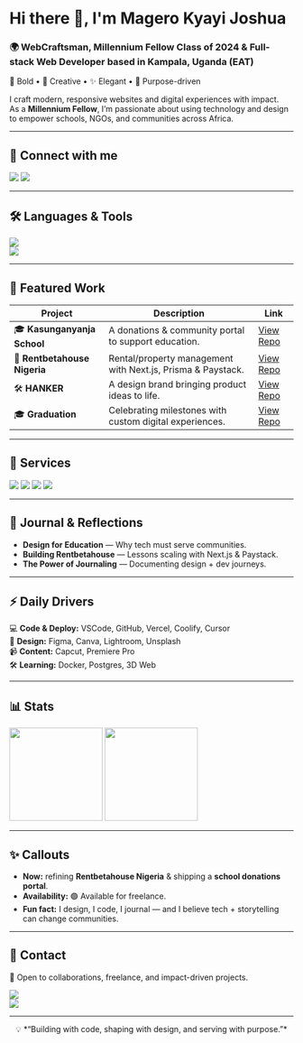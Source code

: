 # Hi there 👋, I'm **Magero Kyayi Joshua**

### 🌍 WebCraftsman, Millennium Fellow Class of 2024 & Full-stack Web Developer based in Kampala, Uganda (EAT)

🚀 Bold • 🎨 Creative • ✨ Elegant • 🌱 Purpose-driven  

I craft modern, responsive websites and digital experiences with impact.  
As a **Millennium Fellow**, I’m passionate about using technology and design to empower schools, NGOs, and communities across Africa.

---

## 🔗 Connect with me
<p>
  <a href="mailto:kyayijoshua@gmail.com"><img src="https://img.shields.io/badge/Email-kyayijoshua%40gmail.com-red?style=for-the-badge&logo=gmail&logoColor=white" /></a>
  <a href="https://www.linkedin.com/in/magero-kyayi-joshua"><img src="https://img.shields.io/badge/LinkedIn-Magero%20Kyayi%20Joshua-0A66C2?style=for-the-badge&logo=linkedin&logoColor=white" /></a>
</p>

---

## 🛠️ Languages & Tools
<p>
<img src="https://skillicons.dev/icons?i=html,css,js,ts,react,nextjs,tailwind,vercel,firebase,supabase,mysql,github,docker,postgres&perline=10" />
<br/>
<img src="https://skillicons.dev/icons?i=figma,ai,ps,pr,lightroom,canva&perline=10" />
</p>

---

## 🚀 Featured Work
| Project | Description | Link   |
|---------|-------------|--------|
| 🎓 **Kasunganyanja School** | A donations & community portal to support education. | [View Repo](https://github.com/joshuakyayi256/kasunganyanja-school) |
| 🏡 **Rentbetahouse Nigeria** | Rental/property management with Next.js, Prisma & Paystack. | [View Repo](https://github.com/joshuakyayi256/rentbetahouse-ng) |
| 🛠️ **HANKER** | A design brand bringing product ideas to life. | [View Repo](https://github.com/joshuakyayi256/HANKER/) |
| 🎓 **Graduation** | Celebrating milestones with custom digital experiences. | [View Repo](https://github.com/joshuakyayi256/Graduation) |

---

## 💼 Services
<p>
  <img src="https://img.shields.io/badge/Web%20Design-Ship%20beautiful%20UIs-blue?style=for-the-badge&logo=figma" />
  <img src="https://img.shields.io/badge/Fullstack%20Development-Scalable%20modern%20apps-green?style=for-the-badge&logo=next.js" />
  <img src="https://img.shields.io/badge/Brand%20Graphics-Logos%20&%20identity%20systems-purple?style=for-the-badge&logo=adobe" />
  <img src="https://img.shields.io/badge/Consulting-UX%20&%20Digital%20Strategy-orange?style=for-the-badge&logo=vercel" />
</p>

---

## 📝 Journal & Reflections
- **Design for Education** — Why tech must serve communities.  
- **Building Rentbetahouse** — Lessons scaling with Next.js & Paystack.  
- **The Power of Journaling** — Documenting design + dev journeys.  
---

## ⚡ Daily Drivers
💻 **Code & Deploy:** VSCode, GitHub, Vercel, Coolify, Cursor  
🎨 **Design:** Figma, Canva, Lightroom, Unsplash  
📹 **Content:** Capcut, Premiere Pro  
🛠 **Learning:** Docker, Postgres, 3D Web  

---

## 📊 Stats
<p>
  <img src="https://github-readme-stats.vercel.app/api?username=joshuakyayi256&show_icons=true&theme=tokyonight&hide_border=true" height="165 right-padding="20 />
  
  <img src="https://github-readme-stats.vercel.app/api/top-langs/?username=joshuakyayi256&layout=compact&theme=tokyonight&hide_border=true" height="165" />
</p>

---

## ✨ Callouts
- **Now:** refining **Rentbetahouse Nigeria** & shipping a **school donations portal**.  
- **Availability:** 🟢 Available for freelance.  
- **Fun fact:** I design, I code, I journal — and I believe tech + storytelling can change communities.  

---

## 📩 Contact
💼 Open to collaborations, freelance, and impact-driven projects.  

<a href="mailto:kyayijoshua@gmail.com"><img src="https://img.shields.io/badge/Hire%20Me-kyayijoshua%40gmail.com-1f6feb?style=for-the-badge&logo=gmail&logoColor=white" /></a>  
<a href="https://calendly.com/YOUR-CALENDLY"><img src="https://img.shields.io/badge/Schedule%20a%20Call-Calendly-blue?style=for-the-badge&logo=googlecalendar&logoColor=white" /></a>  

---

<p align="center">💡 *“Building with code, shaping with design, and serving with purpose.”*</p>
